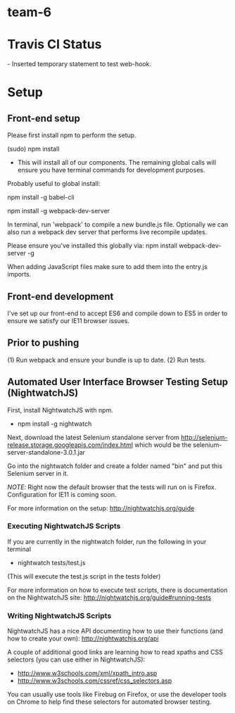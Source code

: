 # team-6

<h1> Travis CI Status </h1>
- Inserted temporary statement to test web-hook.

<h1> Setup </h1>

<h2> Front-end setup </h2>

Please first install npm to perform the setup.


(sudo) npm install
- This will install all of our components. The remaining global calls will ensure you have terminal commands for
development purposes.

Probably useful to global install:

npm install -g babel-cli

npm install -g webpack-dev-server


In terminal, run 'webpack' to compile a new bundle.js file.
Optionally we can also run a webpack dev server that performs live recompile updates.

Please ensure you've installed this globally via: npm install webpack-dev-server -g


When adding JavaScript files make sure to add them into the entry.js imports.


<h2> Front-end development </h2>
I've set up our front-end to accept ES6 and compile down to ES5 in order to ensure we satisfy our IE11 browser issues.

<h2> Prior to pushing </h2>

(1) Run webpack and ensure your bundle is up to date.
(2) Run tests.

<h2> Automated User Interface Browser Testing Setup (NightwatchJS) </h2>

First, install NightwatchJS with npm.
- npm install -g nightwatch

Next, download the latest Selenium standalone server from http://selenium-release.storage.googleapis.com/index.html which would be the selenium-server-standalone-3.0.1.jar

Go into the nightwatch folder and create a folder named "bin" and put this Selenium server in it.

*NOTE*: Right now the default browser that the tests will run on is Firefox. Configuration for IE11 is coming soon.

For more information on the setup: http://nightwatchjs.org/guide

<h3> Executing NightwatchJS Scripts </h3>

If you are currently in the nightwatch folder, run the following in your terminal
- nightwatch tests/test.js 

(This will execute the test.js script in the tests folder)

For more information on how to execute test scripts, there is documentation on the NightwatchJS site: http://nightwatchjs.org/guide#running-tests

<h3> Writing NightwatchJS Scripts </h3>

NightwatchJS has a nice API documenting how to use their functions (and how to create your own): http://nightwatchjs.org/api

A couple of additional good links are learning how to read xpaths and CSS selectors (you can use either in NightwatchJS):
- http://www.w3schools.com/xml/xpath_intro.asp
- http://www.w3schools.com/cssref/css_selectors.asp

You can usually use tools like Firebug on Firefox, or use the developer tools on Chrome to help find these selectors for automated browser testing.

